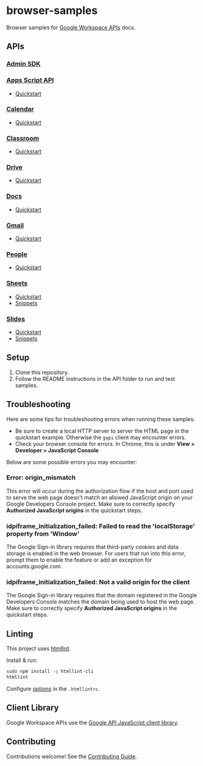 # browser-samples

Browser samples for [Google Workspace APIs](https://developers.google.com/workspace/) docs.

## APIs

### [Admin SDK](https://developers.google.com/admin-sdk/)

### [Apps Script API](https://developers.google.com/apps-script/api)

- [Quickstart](apps-script/quickstart)

### [Calendar](https://developers.google.com/calendar)

- [Quickstart](calendar/quickstart)

### [Classroom](https://developers.google.com/classroom)

- [Quickstart](classroom/quickstart)

### [Drive](https://developers.google.com/drive/v3)

- [Quickstart](drive/quickstart)

### [Docs](https://developers.google.com/docs)

- [Quickstart](docs/quickstart)

### [Gmail](https://developers.google.com/gmail/api/)

- [Quickstart](gmail/quickstart)

### [People](https://developers.google.com/people/)

- [Quickstart](people/quickstart)

### [Sheets](https://developers.google.com/sheets/api/)

- [Quickstart](sheets/quickstart)
- [Snippets](sheets/snippets)

### [Slides](https://developers.google.com/slides/)

- [Quickstart](slides/quickstart)
- [Snippets](slides/snippets)

## Setup

1. Clone this repository.
1. Follow the README instructions in the API folder to run and test samples.

## Troubleshooting

Here are some tips for troubleshooting errors when running these samples:

- Be sure to create a local HTTP server to server the HTML page in the quickstart example. Otherwise the `gapi` client may encounter errors.
- Check your browser console for errors. In Chrome, this is under **View > Developer > JavaScript Console**

Below are some possible errors you may encounter:

### Error: origin_mismatch

This error will occur during the authorization flow if the host and port used to serve the web page doesn't match an allowed JavaScript origin on your Google Developers Console project. Make sure to correctly specify **Authorized JavaScript origins** in the quickstart steps.

### idpiframe_initialization_failed: Failed to read the 'localStorage' property from 'Window'

The Google Sign-in library requires that third-party cookies and data storage is enabled in the web browser. For users that run into this error, prompt them to enable the feature or add an exception for accounts.google.com.

### idpiframe_initialization_failed: Not a valid origin for the client

The Google Sign-in library requires that the domain registered in the Google Developers Console matches the domain being used to host the web page. Make sure to correctly specify **Authorized JavaScript origins** in the quickstart steps.

## Linting

This project uses [htmllint](https://github.com/htmllint/htmllint).

Install & run:

```sh
sudo npm install -g htmllint-cli
htmllint
```

Configure [options](https://github.com/htmllint/htmllint/wiki/Options) in the `.htmllintrc`.

## Client Library

Google Workspace APIs use the [Google API JavaScript client library](https://github.com/google/google-api-javascript-client).

## Contributing

Contributions welcome! See the [Contributing Guide](CONTRIBUTING.md).
